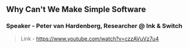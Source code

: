 ## Why Can't We Make Simple Software

### Speaker - Peter van Hardenberg, Researcher @ Ink & Switch

> Link - https://www.youtube.com/watch?v=czzAVuVz7u4
